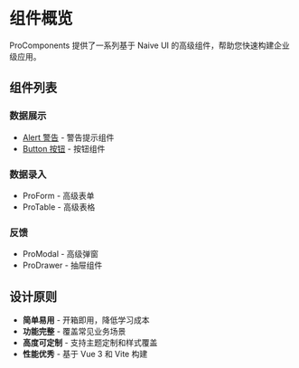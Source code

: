 # 组件概览

ProComponents 提供了一系列基于 Naive UI 的高级组件，帮助您快速构建企业级应用。

## 组件列表

### 数据展示
- [Alert 警告](/component/alert) - 警告提示组件
- [Button 按钮](/component/button) - 按钮组件

### 数据录入
- ProForm - 高级表单
- ProTable - 高级表格

### 反馈
- ProModal - 高级弹窗
- ProDrawer - 抽屉组件

## 设计原则

- **简单易用** - 开箱即用，降低学习成本
- **功能完整** - 覆盖常见业务场景
- **高度可定制** - 支持主题定制和样式覆盖
- **性能优秀** - 基于 Vue 3 和 Vite 构建